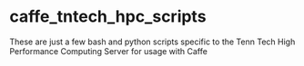 # caffe_tntech_hpc_scripts
These are just a few bash and python scripts specific to the Tenn Tech High Performance Computing Server for usage with Caffe
